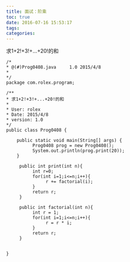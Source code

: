 ```yaml
---
title: 面试：阶乘
toc: true
date: 2016-07-16 15:53:17
tags:
categories:
---
```


求1+2!+3!+...+20!的和

	/*
	* @(#)Prog0408.java     1.0 2015/4/8
	*
	*/
	package com.rolex.program;

	/**
	* 求1+2!+3!+...+20!的和
	*
	* User: rolex
	* Date: 2015/4/8
	* version: 1.0
	*/
	public class Prog0408 {

	    public static void main(String[] args) {
	          Prog0408 prog = new Prog0408();
	          System.out.println(prog.print(20));
	    }

	     public int print(int n){
	          int r=0;
	          for(int i=1;i<=n;i++){
	               r += factorial(i);
	          }
	          return r;
	     }

	     public int factorial(int n){
	          int r = 1;
	          for(int i=1;i<=n;i++){
	               r = r * i;
	          }
	          return r;
	     }


	}
